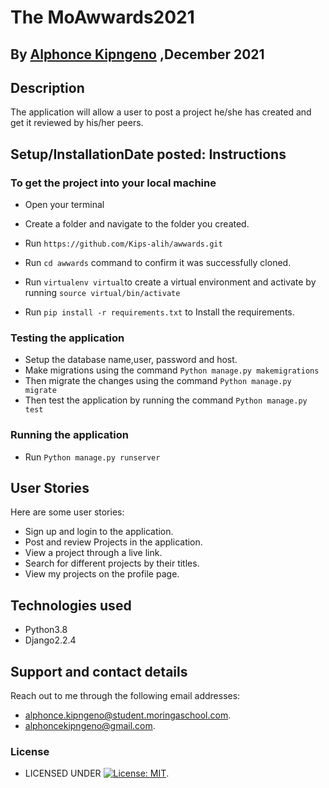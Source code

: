 # The MoAwwards2021

## By [Alphonce Kipngeno](https://github.com/Kips-alih) ,December 2021

## Description

The application will allow a user to post a project he/she has created and get it reviewed by his/her peers.

## Setup/InstallationDate posted: Instructions

### To get the project into your local machine

* Open your terminal
* Create a folder and navigate to the folder you created.
* Run `https://github.com/Kips-alih/awwards.git`
* Run `cd awwards` command to confirm it was successfully cloned.
* Run `virtualenv virtual`to create a virtual environment and activate by running `source virtual/bin/activate`

* Run `pip install -r requirements.txt` to Install the requirements.

### Testing the application

* Setup the database name,user, password and host.
* Make migrations using the command `Python manage.py makemigrations`
* Then migrate the changes using the command `Python manage.py migrate`
* Then test the application by running the command `Python manage.py test`

### Running the application

* Run `Python manage.py runserver`

## User Stories

Here are some user stories:

* Sign up and login to the application.
* Post and review Projects in the application.
* View a project through a live link.
* Search for different projects by their titles.
* View my projects on the profile page.

## Technologies used

* Python3.8
* Django2.2.4

## Support and contact details

Reach out to me through the following email addresses:

* alphonce.kipngeno@student.moringaschool.com.
* alphoncekipngeno@gmail.com.

### License

* LICENSED UNDER  [![License: MIT](https://img.shields.io/badge/License-MIT-yellow.svg)](LICENSE).
